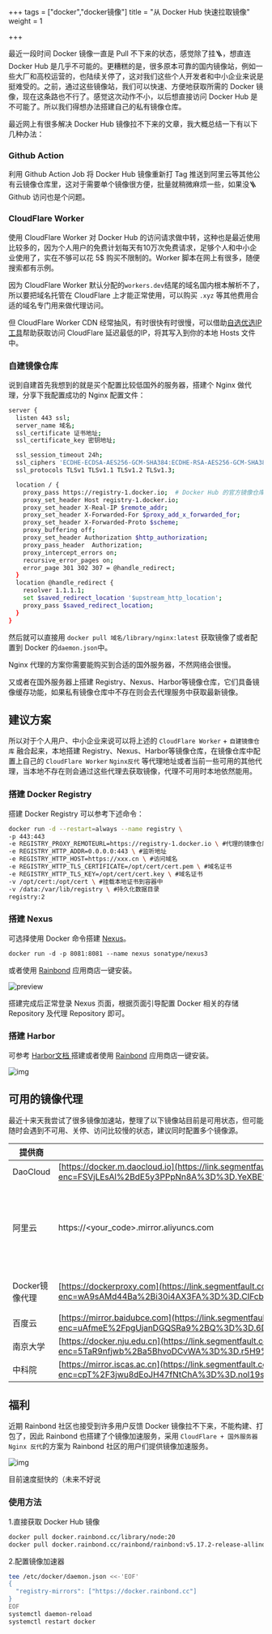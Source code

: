 +++
tags = ["docker","docker镜像"]
title = "从 Docker Hub 快速拉取镜像"
weight = 1

+++

最近一段时间 Docker 镜像一直是 Pull 不下来的状态，感觉除了挂🪜，想直连 Docker Hub 是几乎不可能的。更糟糕的是，很多原本可靠的国内镜像站，例如一些大厂和高校运营的，也陆续关停了，这对我们这些个人开发者和中小企业来说是挺难受的。之前，通过这些镜像站，我们可以快速、方便地获取所需的 Docker 镜像，现在这条路也不行了。感觉这次动作不小，以后想直接访问 Docker Hub 是不可能了。所以我们得想办法搭建自己的私有镜像仓库。

最近网上有很多解决 Docker Hub 镜像拉不下来的文章，我大概总结一下有以下几种办法：

### Github Action

利用 Github Action Job 将 Docker Hub 镜像重新打 Tag 推送到阿里云等其他公有云镜像仓库里，这对于需要单个镜像很方便，批量就稍微麻烦一些，如果没🪜Github 访问也是个问题。

### CloudFlare Worker

使用 CloudFlare Worker 对 Docker Hub 的访问请求做中转，这种也是最近使用比较多的，因为个人用户的免费计划每天有10万次免费请求，足够个人和中小企业使用了，实在不够可以花 5$ 购买不限制的。Worker 脚本在网上有很多，随便搜索都有示例。

因为 CloudFlare Worker 默认分配的`workers.dev`结尾的域名国内根本解析不了，所以要把域名托管在 CloudFlare 上才能正常使用，可以购买 `.xyz` 等其他费用合适的域名专门用来做代理访问。

但 CloudFlare Worker CDN 经常抽风，有时很快有时很慢，可以借助[自选优选IP工具](https://link.segmentfault.com/?enc=U1IvsdRIl%2Fvc5gYLKxIWTQ%3D%3D.04Dv%2FTKlVsRNVeTy%2F3zonxinTdCx7VKnOwTa6fKOUXlN33sw4uIYOdE9Oajoq4mc)帮助获取访问 CloudFlare 延迟最低的IP，将其写入到你的本地 Hosts 文件中。

### 自建镜像仓库

说到自建首先我想到的就是买个配置比较低国外的服务器，搭建个 Nginx 做代理，分享下我配置成功的 Nginx 配置文件：

```bash
server {
  listen 443 ssl;
  server_name 域名;
  ssl_certificate 证书地址;
  ssl_certificate_key 密钥地址;

  ssl_session_timeout 24h;
  ssl_ciphers 'ECDHE-ECDSA-AES256-GCM-SHA384:ECDHE-RSA-AES256-GCM-SHA384:ECDHE-ECDSA-CHACHA20-POLY1305:ECDHE-RSA-CHACHA20-POLY1305:ECDHE-ECDSA-AES128-GCM-SHA256:ECDHE-RSA-AES128-GCM-SHA256';
  ssl_protocols TLSv1 TLSv1.1 TLSv1.2 TLSv1.3;

  location / {
    proxy_pass https://registry-1.docker.io;  # Docker Hub 的官方镜像仓库
    proxy_set_header Host registry-1.docker.io;
    proxy_set_header X-Real-IP $remote_addr;
    proxy_set_header X-Forwarded-For $proxy_add_x_forwarded_for;
    proxy_set_header X-Forwarded-Proto $scheme;
    proxy_buffering off;
    proxy_set_header Authorization $http_authorization;
    proxy_pass_header  Authorization;
    proxy_intercept_errors on;
    recursive_error_pages on;
    error_page 301 302 307 = @handle_redirect;
  }
  location @handle_redirect {
    resolver 1.1.1.1;
    set $saved_redirect_location '$upstream_http_location';
    proxy_pass $saved_redirect_location;
  }
}
```

然后就可以直接用 `docker pull 域名/library/nginx:latest` 获取镜像了或者配置到 Docker 的`daemon.json`中。

Nginx 代理的方案你需要能购买到合适的国外服务器，不然网络会很慢。

又或者在国外服务器上搭建 Registry、Nexus、Harbor等镜像仓库，它们具备镜像缓存功能，如果私有镜像仓库中不存在则会去代理服务中获取最新镜像。

## 建议方案

所以对于个人用户、中小企业来说可以将上述的 `CloudFlare Worker` + `自建镜像仓库` 融合起来，本地搭建 Registry、Nexus、Harbor等镜像仓库，在镜像仓库中配置上自己的 `CloudFlare Worker` `Nginx反代` 等代理地址或者当前一些可用的其他代理，当本地不存在则会通过这些代理去获取镜像，代理不可用时本地依然能用。

### 搭建 Docker Registry

搭建 Docker Registry 可以参考下述命令：

```bash
docker run -d --restart=always --name registry \
-p 443:443
-e REGISTRY_PROXY_REMOTEURL=https://registry-1.docker.io \ #代理的镜像仓库URL
-e REGISTRY_HTTP_ADDR=0.0.0.0:443 \ #监听地址
-e REGISTRY_HTTP_HOST=https://xxx.cn \ #访问域名
-e REGISTRY_HTTP_TLS_CERTIFICATE=/opt/cert/cert.pem \ #域名证书
-e REGISTRY_HTTP_TLS_KEY=/opt/cert/cert.key \ #域名证书
-v /opt/cert:/opt/cert \ #挂载本地证书到容器中
-v /data:/var/lib/registry \ #持久化数据目录
registry:2
```

### 搭建 Nexus

可选择使用 Docker 命令搭建 [Nexus](https://link.segmentfault.com/?enc=tbYJWzjSyDQsTkkURfooAQ%3D%3D.QIipXcRsUxqp02x09FrfLCPrKyA3C9SNrkeQCydZtdnSd8CC0luc36yEaTIfkJ8C)。

```apache
docker run -d -p 8081:8081 --name nexus sonatype/nexus3
```

或者使用 [Rainbond](https://link.segmentfault.com/?enc=FZchBOKi1qtQY8v1bnXJjw%3D%3D.pGJQ82Ux9WQpeuAt8uqme7hqNpSrSEhuAqUV%2FqA%2F0XIg0LX7UAYua15dLu6eud4ZpuMQpwD5YOON%2FtiFc1AQ2A%3D%3D) 应用商店一键安装。

![preview](https://pic.456766.xyz/typora/view)

搭建完成后正常登录 Nexus 页面，根据页面引导配置 Docker 相关的存储 Repository 及代理 Repository 即可。

### 搭建 Harbor

可参考 [Harbor文档 ](https://link.segmentfault.com/?enc=gArRPFlTwahPHAZVYax5eQ%3D%3D.nEIXf3i42IPUpjQpS0rCTWWuYuZuTijmAc5tYh0b0JQ6Rpq%2FgSXPBgpsoxHhenn2)搭建或者使用 [Rainbond](https://link.segmentfault.com/?enc=Y8%2FkX9dQK4wkXs1osqCq2Q%3D%3D.Y4NBA%2Fwcm2hd3jymDG3IHKxzC%2BwC7C2hOmQohmPoWdDa6NnnhnrlgpZirSzWOz3yAO6WgEWO0ylpmxJECRtUIw%3D%3D) 应用商店一键安装。

![img](https://pic.456766.xyz/typora/1460000044981234)

## 可用的镜像代理

最近十来天我尝试了很多镜像加速站，整理了以下镜像站目前是可用状态，但可能随时会遇到不可用、关停、访问比较慢的状态，建议同时配置多个镜像源。

| 提供商         | 地址                                                         |                |
| -------------- | ------------------------------------------------------------ | -------------- |
| DaoCloud       | [https://docker.m.daocloud.io](https://link.segmentfault.com/?enc=FSVjLEsAl%2BdE5y3PPpNn8A%3D%3D.YeXBE%2BxvQ2xpkz0ywiznVXQZgniCO%2F0UAWWsB8Hz0Ew%3D) |                |
| 阿里云         | https://<your_code>.mirror.aliyuncs.com                      | 登录阿里云分配 |
| Docker镜像代理 | [https://dockerproxy.com](https://link.segmentfault.com/?enc=wA9sAMd44Ba%2Bi30i4AX3FA%3D%3D.CIFcbiu06gjjTJAWrPMEZBf%2FwCqfboXDjh%2F4%2FPMmdgo%3D) | 看运气         |
| 百度云         | [https://mirror.baidubce.com](https://link.segmentfault.com/?enc=uAfmeE%2FpgUjanDGQSRa9%2BQ%3D%3D.6DfuXOO%2BwVfSCE8RpPZ1IDN%2FSil9v%2Bp9629FU8D34pE%3D) |                |
| 南京大学       | [https://docker.nju.edu.cn](https://link.segmentfault.com/?enc=5TaR9nfjwb%2Ba5BhvoDCvWA%3D%3D.r5H9%2FnalPnIXdJ5CTEr7fhUShCdG%2FMmshkQK47MBrUk%3D) |                |
| 中科院         | [https://mirror.iscas.ac.cn](https://link.segmentfault.com/?enc=cpT%2F3jwu8dEoJH47fNtChA%3D%3D.nol19sC4qbKlJ%2BaLFcEkhzXWkFjdmZ9mzR6fg4gCOKY%3D) |                |

## 福利

近期 Rainbond 社区也接受到许多用户反馈 Docker 镜像拉不下来，不能构建、打包了，因此 Rainbond 也搭建了个镜像加速服务，采用 `CloudFlare + 国外服务器 Nginx 反代`的方案为 Rainbond 社区的用户们提供镜像加速服务。

![img](https://pic.456766.xyz/typora/2261433068-091e79c93c8fa759)

目前速度挺快的（未来不好说

### 使用方法

1.直接获取 Docker Hub 镜像

```bash
docker pull docker.rainbond.cc/library/node:20
docker pull docker.rainbond.cc/rainbond/rainbond:v5.17.2-release-allinone
```

2.配置镜像加速器

```bash
tee /etc/docker/daemon.json <<-'EOF'
{
  "registry-mirrors": ["https://docker.rainbond.cc"]
}
EOF
systemctl daemon-reload
systemctl restart docker
```
